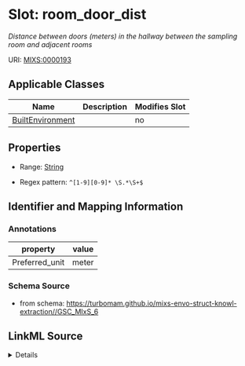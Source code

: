 # Slot: room_door_dist


_Distance between doors (meters) in the hallway between the sampling room and adjacent rooms_



URI: [MIXS:0000193](https://w3id.org/mixs/0000193)



<!-- no inheritance hierarchy -->




## Applicable Classes

| Name | Description | Modifies Slot |
| --- | --- | --- |
[BuiltEnvironment](BuiltEnvironment.md) |  |  no  |







## Properties

* Range: [String](String.md)

* Regex pattern: `^[1-9][0-9]* \S.*\S+$`





## Identifier and Mapping Information





### Annotations

| property | value |
| --- | --- |
| Preferred_unit | meter |



### Schema Source


* from schema: https://turbomam.github.io/mixs-envo-struct-knowl-extraction//GSC_MIxS_6




## LinkML Source

<details>
```yaml
name: room_door_dist
annotations:
  Preferred_unit:
    tag: Preferred_unit
    value: meter
description: Distance between doors (meters) in the hallway between the sampling room
  and adjacent rooms
title: room door distance
notes:
- distance
- door
- room
from_schema: https://turbomam.github.io/mixs-envo-struct-knowl-extraction//GSC_MIxS_6
rank: 1000
slot_uri: MIXS:0000193
multivalued: false
alias: room_door_dist
domain_of:
- BuiltEnvironment
range: string
required: false
recommended: false
pattern: ^[1-9][0-9]* \S.*\S+$

```
</details>
